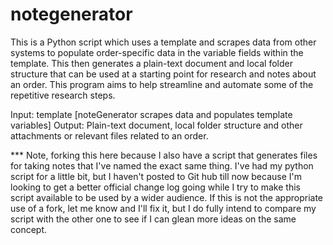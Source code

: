 # notegenerator
This is a Python script which uses a template and scrapes data from other systems to populate order-specific data in the variable fields within the template. This then generates a plain-text document and local folder structure that can be used at a starting point for research and notes about an order. This program aims to help streamline and automate some of the repetitive research steps. 

Input: template 
[noteGenerator scrapes data and populates template variables] 
Output: Plain-text document, local folder structure and other attachments or relevant files related to an order.


*** Note, forking this here because I also have a script that generates files for taking notes that I've named the exact same thing. I've had my python script for a little bit, but I haven't posted to Git hub till now because I'm looking to get a better official change log going while I try to make this script available to be used by a wider audience. If this is not the appropriate use of a fork, let me know and I'll fix it, but I do fully intend to compare my script with the other one to see if I can glean more ideas on the same concept. 

